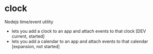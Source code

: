 # clock

Nodejs time/event utility 
- lets you add a clock to an app and attach events to that clock [DEV current, started]
- lets you add a calendar to an app and attach events to that calendar [expansion, not started]
